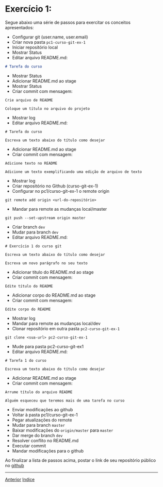 # Exercício 1:

Segue abaixo uma série de passos para exercitar os conceitos apresentados:

* Configurar git (user.name, user.email)
* Criar nova pasta `pc1-curso-git-ex-1`
* Iniciar repositório local
* Mostrar Status
* Editar arquivo README.md:
```md
# Tarefa do curso
```
* Mostrar Status
* Adicionar README.md ao stage
* Mostrar Status
* Criar commit com mensagem:
```
Crie arquivo de README

Coloque um título no arquivo do projeto
```
* Mostrar log
* Editar arquivo README.md:
```
# Tarefa do curso

Escreva um texto abaixo do título como desejar
```
* Adicionar README.md ao stage
* Criar commit com mensagem:
```
Adicione texto no README

Adicione um texto exemplificando uma edição de arquivo de texto
```
* Mostrar log
* Criar repositório no Github (curso-git-ex-1)
* Configurar no pc1/curso-git-ex-1 o remote origin 
```
git remote add origin <url-do-repositório>
```
* Mandar para remote as mudanças local/master
```
git push --set-upstream origin master
```
* Criar branch `dev`
* Mudar para branch `dev`
* Editar arquivo README.md:
```
# Exercício 1 do curso git

Escreva um texto abaixo do título como desejar

Escreva um novo parágrafo no seu texto
```
* Adicionar titulo do README.md ao stage
* Criar commit com mensagem:
```
Edite título do README
```
* Adicionar corpo do README.md ao stage
* Criar commit com mensagem:
```
Edite corpo do README
```
* Mostrar log
* Mandar para remote as mudanças local/dev
* Clonar repositório em outra pasta `pc2-curso-git-ex-1`
```
git clone <sua-url> pc2-curso-git-ex-1
```
* Mude para pasta pc2-curso-git-ex1
* Editar arquivo README.md:
```
# Tarefa 1 do curso

Escreva um texto abaixo do título como desejar
```
* Adicionar README.md ao stage
* Criar commit com mensagem:
```
Arrume título do arquivo README

Alguém esqueceu que teremos mais de uma tarefa no curso
```
* Enviar modificações ao github
* Voltar à pasta pc1/curso-git-ex-1 
* Pegar atualizações do remote
* Mudar para branch `master`
* Baixar modificações do `origin/master` para `master`
* Dar merge do branch `dev`
* Resolver conflito no README.md
* Executar commit
* Mandar modificações para o github

Ao finalizar a lista de passos acima, postar o link de seu repositório público no [github](https://github.com/marcel0ll/curso-git/issues/1)

---

[Anterior](fluxos.md)
[Indice](README.md)

